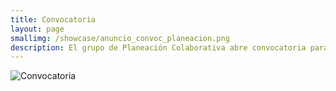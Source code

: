 ```yaml
---
title: Convocatoria
layout: page
smallimg: /showcase/anuncio_convoc_planeacion.png
description: El grupo de Planeación Colaborativa abre convocatoria para servicio social.
---
```

![Convocatoria](/showcase/anuncio_convoc_planeacion.png)

